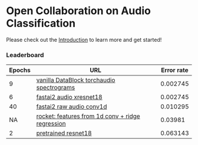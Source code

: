 # Open Collaboration on Audio Classification

Please check out the [Introduction](https://github.com/earthspecies/open_collaboration_on_audio_classification/blob/master/introduction.ipynb) to learn more and get started!

### Leaderboard

| Epochs | URL | Error rate |
|--|--|--|
|9|[vanilla DataBlock torchaudio spectrograms](https://github.com/dienhoa/open_collaboration_on_audio_classification/tree/torchspec)|0.002745|
|6|[fastai2 audio xresnet18](https://github.com/AdPostma/open_collaboration_on_audio_classification)|0.002745|
|40|[fastai2 raw audio conv1d](https://github.com/floleuerer/open_collaboration_on_audio_classification)|0.010295|
|NA|[rocket: features from 1d conv + ridge regression](https://github.com/PomoML/open_collaboration_on_audio_classification/tree/ROCKETSound)|0.03981|
|2|[pretrained resnet18](https://github.com/earthspecies/open_collaboration_on_audio_classification/blob/master/introduction.ipynb)|0.063143|
